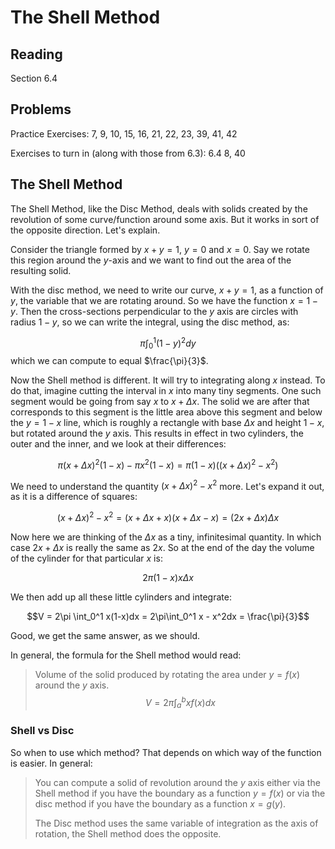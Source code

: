 # The Shell Method

## Reading

Section 6.4

## Problems

Practice Exercises: 7, 9, 10, 15, 16, 21, 22, 23, 39, 41, 42

Exercises to turn in (along with those from 6.3): 6.4 8, 40

## The Shell Method

The Shell Method, like the Disc Method, deals with solids created by the revolution of some curve/function around some axis. But it works in sort of the opposite direction. Let's explain.

Consider the triangle formed by $x+y=1$, $y=0$ and $x=0$. Say we rotate this region around the $y$-axis and we want to find out the area of the resulting solid.

With the disc method, we need to write our curve, $x+y=1$, as a function of $y$, the variable that we are rotating around. So we have the function $x=1-y$. Then the cross-sections perpendicular to the $y$ axis are circles with radius $1-y$, so we can write the integral, using the disc method, as:

$$\pi\int_0^1 (1-y)^2 dy$$
which we can compute to equal $\frac{\pi}{3}$.

Now the Shell method is different. It will try to integrating along $x$ instead. To do that, imagine cutting the interval in $x$ into many tiny segments. One such segment would be going from say $x$ to $x+\Delta x$. The solid we are after that corresponds to this segment is the little area above this segment and below the $y=1-x$ line, which is roughly a rectangle with base $\Delta x$ and height $1-x$, but rotated around the $y$ axis. This results in effect in two cylinders, the outer and the inner, and we look at their differences:

$$\pi (x+\Delta x)^2 (1-x) - \pi x^2 (1-x) = \pi(1-x)\left((x+\Delta x)^2-x^2\right)$$

We need to understand the quantity $(x+\Delta x)^2 - x^2$ more. Let's expand it out, as it is a difference of squares:

$$(x+\Delta x)^2 - x^2 = (x+\Delta x +x)(x+\Delta x - x) = (2x +\Delta x)\Delta x$$

Now here we are thinking of the $\Delta x$ as a tiny, infinitesimal quantity. In which case $2x+\Delta x$ is really the same as $2x$. So at the end of the day the volume of the cylinder for that particular $x$ is:

$$2\pi (1-x) x \Delta x$$

We then add up all these little cylinders and integrate:

$$V = 2\pi \int_0^1 x(1-x)dx = 2\pi\int_0^1 x - x^2dx = \frac{\pi}{3}$$

Good, we get the same answer, as we should.

In general, the formula for the Shell method would read:

> Volume of the solid produced by rotating the area under $y=f(x)$ around the $y$ axis.
> $$V = 2\pi \int_a^b x f(x)dx$$

### Shell vs Disc

So when to use which method? That depends on which way of the function is easier. In general:

> You can compute a solid of revolution around the $y$ axis either via the Shell method if you have the boundary as a function $y=f(x)$ or via the disc method if you have the boundary as a function $x=g(y)$.
>
> The Disc method uses the same variable of integration as the axis of rotation, the Shell method does the opposite.
